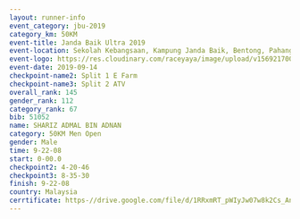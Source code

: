 ```yaml
---
layout: runner-info 
event_category: jbu-2019 
category_km: 50KM 
event-title: Janda Baik Ultra 2019  
event-location: Sekolah Kebangsaan, Kampung Janda Baik, Bentong, Pahang, Malaysia 
event-logo: https://res.cloudinary.com/raceyaya/image/upload/v1569217009/logo/janda-baik_vch1pc.jpg 
event-date: 2019-09-14 
checkpoint-name2: Split 1 E Farm 
checkpoint-name3: Split 2 ATV 
overall_rank: 145
gender_rank: 112
category_rank: 67
bib: 51052
name: SHARIZ ADMAL BIN ADNAN
category: 50KM Men Open
gender: Male
time: 9-22-08
start: 0-00.0
checkpoint2: 4-20-46
checkpoint3: 8-35-30
finish: 9-22-08
country: Malaysia
cerrtificate: https-//drive.google.com/file/d/1RRxmRT_pWIyJw07w8k2Cs_AnSKJpSpvC/view?usp=sharing
---
```

